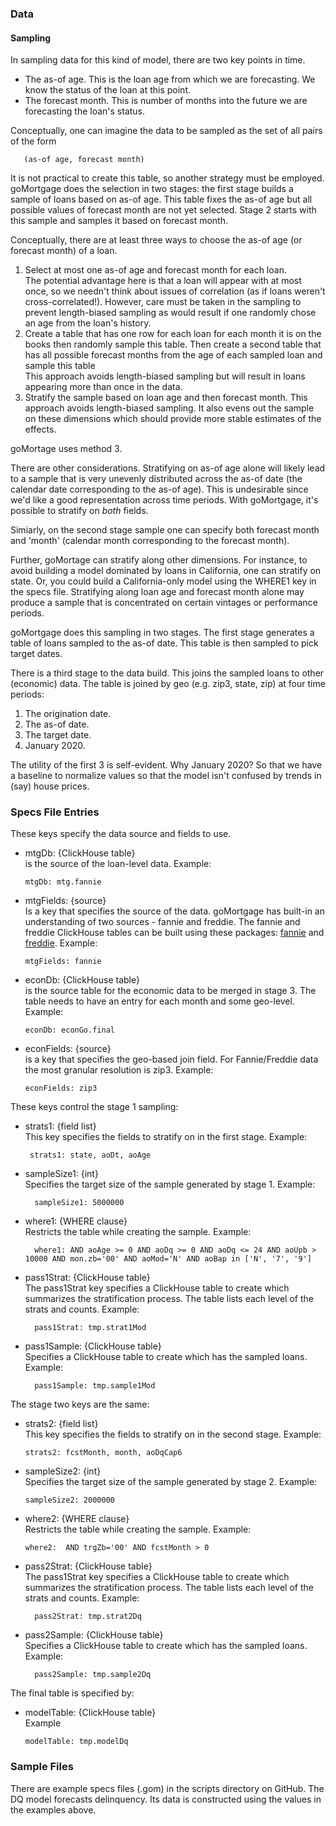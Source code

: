 ### Data

#### Sampling

In sampling data for this kind of model, there are two key points in time.

- The as-of age.  This is the loan age from which we are forecasting.  We know the status of the loan at this point.
- The forecast month.  This is number of months into the future we are forecasting the loan's status.

Conceptually, one can imagine the data to be sampled as the set of all pairs of the form

       (as-of age, forecast month)

It is not practical to create this table, so another strategy must be employed. goMortgage does the selection in two
stages: the first stage builds a sample of loans based on as-of age. This table fixes the as-of age but all possible values
of forecast month are not yet selected. Stage 2 starts with this sample and samples it based on forecast month.

Conceptually, there are at least three ways to choose the as-of age (or forecast month) of a loan.

1. Select at most one as-of age and forecast month for each loan.<br>
The potential advantage here is that a loan will appear with at most once, so we
needn't think about issues of correlation (as if loans weren't cross-correlated!).  However, care must
be taken in the sampling to prevent length-biased sampling as would result if one randomly chose an age from the
loan's history.
2. Create a table that has one row for each loan for each month it is on the books then randomly sample this table. Then
create a second table that has all possible forecast months from the age of each sampled loan and sample this table<br>
This approach avoids length-biased sampling but will result in loans appearing more than once in the data.
3. Stratify the sample based on loan age and then forecast month.  This approach avoids length-biased sampling.  It also
evens out the sample on these dimensions which should provide more stable estimates of the effects.

goMortage uses method 3.

There are other considerations.  Stratifying on as-of age alone will likely lead to a sample that is very unevenly
distributed across the as-of date (the calendar date corresponding to the as-of age).  This is undesirable since
we'd like a good representation across time periods. With goMortgage, it's possible to stratify on *both* fields.

Simiarly, on the second stage sample one can specify both forecast month and 'month' (calendar month corresponding to
the forecast month).

Further, goMortage can stratify along other dimensions.
For instance, to avoid building a model dominated by loans in California, one can stratify on state.
Or, you could build a California-only model using the WHERE1 key in the specs file.  Stratifying along
loan age and forecast month alone may produce a sample that is concentrated on certain vintages or performance
periods.

goMortgage does this sampling in two stages. The first stage generates a table of loans sampled to the
as-of date.  This table is then sampled to pick target dates.

There is a third stage to the data build. This joins the sampled loans to other (economic) data.  The table
is joined by geo (e.g. zip3, state, zip) at four time periods:

1. The origination date.
2. The as-of date.
3. The target date.
4. January 2020.

The utility of the first 3 is self-evident.  Why January 2020? So that we have a baseline to normalize
values so that the model isn't confused by trends in (say) house prices.

### Specs File Entries

These keys specify the data source and fields to use.

- mtgDb: {ClickHouse table}<br>is the source of the loan-level data. Example:

      mtgDb: mtg.fannie

- mtgFields: {source}<br>Is a key that specifies the source of the data.  goMortgage has built-in an understanding
of two sources - fannie and freddie. The fannie and freddie ClickHouse tables can be built using these
packages: [fannie](https://pkg.go.dev/github.com/invertedv/fannie) and 
[freddie](https://pkg.go.dev/github.com/invertedv/freddie).
Example:

      mtgFields: fannie

- econDb: {ClickHouse table}<br>is the source table for the economic data to be merged in stage 3. The table
needs to have an entry for each month and some geo-level. Example:

      econDb: econGo.final

- econFields: {source}<br>is a key that specifies the geo-based join field.  For Fannie/Freddie data the
most granular resolution is zip3. Example:

      econFields: zip3

These keys control the stage 1 sampling:

- strats1: {field list} <br>This key specifies the fields to stratify on in the first stage. Example:

       strats1: state, aoDt, aoAge

- sampleSize1: {int}<br>Specifies the target size of the sample generated by stage 1. Example:

        sampleSize1: 5000000
 
- where1: {WHERE clause}<br>Restricts the table while creating the sample. Example:

        where1: AND aoAge >= 0 AND aoDq >= 0 AND aoDq <= 24 AND aoUpb > 10000 AND mon.zb='00' AND aoMod='N' AND aoBap in ['N', '7', '9']

- pass1Strat: {ClickHouse table}<br>The pass1Strat key specifies a ClickHouse table to create which summarizes the
stratification process.  The table lists each level of the strats and counts. Example:

        pass1Strat: tmp.strat1Mod
 
- pass1Sample: {ClickHouse table}<br>Specifies a ClickHouse table to create which has the sampled loans. Example:

        pass1Sample: tmp.sample1Mod

The stage two keys are the same:

- strats2: {field list} <br>This key specifies the fields to stratify on in the second stage. Example:

      strats2: fcstMonth, month, aoDqCap6

- sampleSize2: {int}<br>Specifies the target size of the sample generated by stage 2. Example:

      sampleSize2: 2000000

- where2: {WHERE clause}<br>Restricts the table while creating the sample. Example:

      where2:  AND trgZb='00' AND fcstMonth > 0

- pass2Strat: {ClickHouse table}<br>The pass1Strat key specifies a ClickHouse table to create which summarizes the
  stratification process.  The table lists each level of the strats and counts. Example:

        pass2Strat: tmp.strat2Dq

- pass2Sample: {ClickHouse table}<br>Specifies a ClickHouse table to create which has the sampled loans. Example:

        pass2Sample: tmp.sample2Dq

The final table is specified by:

- modelTable: {ClickHouse table}<br>Example

      modelTable: tmp.modelDq

### Sample Files

There are example specs files (.gom) in the scripts directory on GitHub.  The DQ model forecasts delinquency.
Its data is constructed using the values in the examples above.
